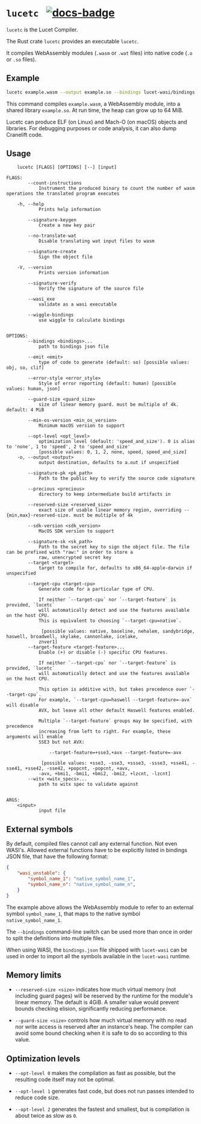 # `lucetc` &nbsp; [![docs-badge]][docs-rs]

[docs-badge]: https://docs.rs/lucetc/badge.svg
[docs-rs]: https://docs.rs/lucetc

`lucetc` is the Lucet Compiler.

The Rust crate `lucetc` provides an executable `lucetc`.

It compiles WebAssembly modules (`.wasm` or `.wat` files) into native code (`.o` or `.so` files).

## Example

```sh
lucetc example.wasm --output example.so --bindings lucet-wasi/bindings.json --reserved-size 64MiB --opt-level best
```

This command compiles `example.wasm`, a WebAssembly module, into a shared library `example.so`. At
run time, the heap can grow up to 64 MiB.

Lucetc can produce ELF (on Linux) and Mach-O (on macOS) objects and libraries. For debugging
purposes or code analysis, it can also dump Cranelift code.

## Usage

```text
    lucetc [FLAGS] [OPTIONS] [--] [input]

FLAGS:
        --count-instructions
            Instrument the produced binary to count the number of wasm operations the translated program executes

    -h, --help
            Prints help information

        --signature-keygen
            Create a new key pair

        --no-translate-wat
            Disable translating wat input files to wasm

        --signature-create
            Sign the object file

    -V, --version
            Prints version information

        --signature-verify
            Verify the signature of the source file

        --wasi_exe
            validate as a wasi executable

        --wiggle-bindings
            use wiggle to calculate bindings


OPTIONS:
        --bindings <bindings>...
            path to bindings json file

        --emit <emit>
            type of code to generate (default: so) [possible values: obj, so, clif]

        --error-style <error_style>
            Style of error reporting (default: human) [possible values: human, json]

        --guard-size <guard_size>
            size of linear memory guard. must be multiple of 4k. default: 4 MiB

        --min-os-version <min_os_version>
            Minimum macOS version to support

        --opt-level <opt_level>
            optimization level (default: 'speed_and_size'). 0 is alias to 'none', 1 to 'speed', 2 to 'speed_and_size'
            [possible values: 0, 1, 2, none, speed, speed_and_size]
    -o, --output <output>
            output destination, defaults to a.out if unspecified

        --signature-pk <pk_path>
            Path to the public key to verify the source code signature

        --precious <precious>
            directory to keep intermediate build artifacts in

        --reserved-size <reserved_size>
            exact size of usable linear memory region, overriding --{min,max}-reserved-size. must be multiple of 4k

        --sdk-version <sdk_version>
            MacOS SDK version to support

        --signature-sk <sk_path>
            Path to the secret key to sign the object file. The file can be prefixed with "raw:" in order to store a
            raw, unencrypted secret key
        --target <target>
            target to compile for, defaults to x86_64-apple-darwin if unspecified

        --target-cpu <target-cpu>
            Generate code for a particular type of CPU.

            If neither `--target-cpu` nor `--target-feature` is provided, `lucetc`
            will automatically detect and use the features available on the host CPU.
            This is equivalent to choosing `--target-cpu=native`.

             [possible values: native, baseline, nehalem, sandybridge, haswell, broadwell, skylake, cannonlake, icelake,
            znver1]
        --target-feature <target-feature>...
            Enable (+) or disable (-) specific CPU features.

            If neither `--target-cpu` nor `--target-feature` is provided, `lucetc`
            will automatically detect and use the features available on the host CPU.

            This option is additive with, but takes precedence over `--target-cpu`.
            For example, `--target-cpu=haswell --target-feature=-avx` will disable
            AVX, but leave all other default Haswell features enabled.

            Multiple `--target-feature` groups may be specified, with precedence
            increasing from left to right. For example, these arguments will enable
            SSE3 but not AVX:

                --target-feature=+sse3,+avx --target-feature=-avx

             [possible values: +sse3, -sse3, +ssse3, -ssse3, +sse41, -sse41, +sse42, -sse42, +popcnt, -popcnt, +avx,
            -avx, +bmi1, -bmi1, +bmi2, -bmi2, +lzcnt, -lzcnt]
        --witx <witx_specs>...
            path to witx spec to validate against


ARGS:
    <input>
            input file
```

## External symbols

By default, compiled files cannot call any external function. Not even WASI's. Allowed external
functions have to be explicitly listed in bindings JSON file, that have the following format:

```json
{
    "wasi_unstable": {
        "symbol_name_1": "native_symbol_name_1",
        "symbol_name_n": "native_symbol_name_n",
    }
}
```

The example above allows the WebAssembly module to refer to an external symbol `symbol_name_1`, that
maps to the native symbol `native_symbol_name_1`.

The `--bindings` command-line switch can be used more than once in order to split the definitions
into multiple files.

When using WASI, the `bindings.json` file shipped with `lucet-wasi` can be used in order to import
all the symbols available in the `lucet-wasi` runtime.

## Memory limits

* `--reserved-size <size>` indicates how much virtual memory (not including guard pages) will be
  reserved by the runtime for the module's linear memory. The default is 4GiB. A smaller value
  would prevent bounds checking elision, significantly reducing performance.

* `--guard-size <size>` controls how much virtual memory with no read nor write access is reserved
  after an instance's heap. The compiler can avoid some bound checking when it is safe to do so
  according to this value.

## Optimization levels

* `--opt-level 0` makes the compilation as fast as possible, but the resulting code itself may not
  be optimal.

* `--opt-level 1` generates fast code, but does not run passes intended to reduce code size.

* `--opt-level 2` generates the fastest and smallest, but is compilation is about twice as slow as
  `0`.
